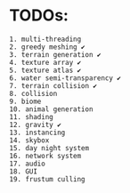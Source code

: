 # TODOs:
	1. multi-threading
	2. greedy meshing ✔
	3. terrain generation ✔
	4. texture array ✔
	5. texture atlas ✔
	6. water semi-transparency ✔
	7. terrain collision ✔
	8. collision
	9. biome
	10. animal generation
	11. shading
	12. gravity ✔
	13. instancing
	14. skybox
	15. day night system
	16. network system
	17. audio
	18. GUI
	19. frustum culling